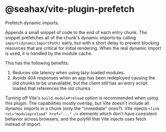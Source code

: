 # @seahax/vite-plugin-prefetch

Prefetch dynamic imports.

Appends a small snippet of code to the end of each entry chunk. The snippet prefetches all of the chunk's dynamic imports by calling `import(dynamicImportPath)` early, but with a short delay to prevent blocking resources that are critical for initial rendering. When the real dynamic import is used, it is handled by the module cache.

This has the following benefits:

1. Reduces site latency when using lazy-loaded modules.
2. Avoids 404 responses when an app has been redeployed causing the old chunks to be unavailable, but the client still has an entry script loaded that references the old chunks.

Turning off Vite's `build.modulePreload` option is recommended when using this plugin. The capabilities mostly overlap, but Vite doesn't include all dynamic imports in a chunk (only the "immediate" ones?). Vite injects `<link rel="modulepreload" href="..." />` elements which don't have consistent behavior across browsers, and the polyfill that Vite injects uses fetch instead of import.

